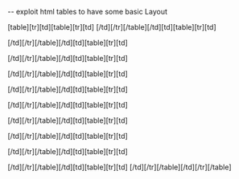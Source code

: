 -- exploit html tables to have some basic Layout

[table][tr][td][table][tr][td] 
[/td][/tr][/table][/td][td][table][tr][td]

[/td][/tr][/table][/td][td][table][tr][td]

[/td][/tr][/table][/td][td][table][tr][td]

[/td][/tr][/table][/td][td][table][tr][td]

[/td][/tr][/table][/td][td][table][tr][td]

[/td][/tr][/table][/td][td][table][tr][td]

[/td][/tr][/table][/td][td][table][tr][td]

[/td][/tr][/table][/td][td][table][tr][td]

[/td][/tr][/table][/td][td][table][tr][td]

[/td][/tr][/table][/td][td][table][tr][td]
[/td][/tr][/table][/td][/tr][/table]


